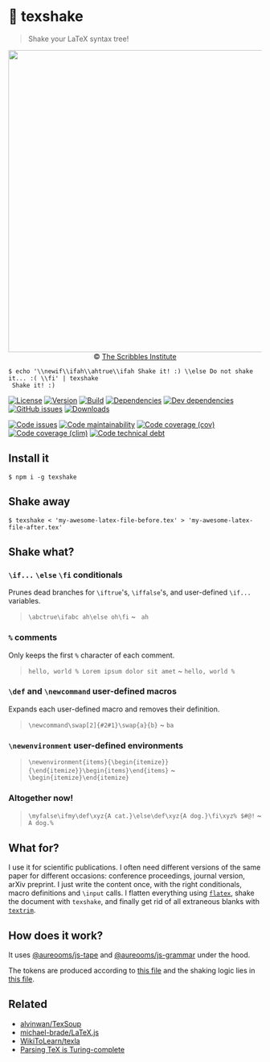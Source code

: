 :leaves: texshake
==

> Shake your LaTeX syntax tree!

<p align="center">
<a href="https://scribblesinstitute.com/drawing-lesson-tree">
<img src="https://ipfs.io/ipfs/QmdosfjJmHtiWtSTVtQcKQp1bWj5hn5JCDuYD2P2spMTZE" width="600">
</a><br/>
© <a href="https://scribblesinstitute.com">The Scribbles Institute</a>
</p>

```shell
$ echo '\\newif\\ifah\\ahtrue\\ifah Shake it! :) \\else Do not shake it... :( \\fi' | texshake
 Shake it! :)
```

[![License](https://img.shields.io/github/license/aureooms/texshake.svg)](https://raw.githubusercontent.com/aureooms/texshake/main/LICENSE)
[![Version](https://img.shields.io/npm/v/texshake.svg)](https://www.npmjs.org/package/texshake)
[![Build](https://img.shields.io/travis/aureooms/texshake/main.svg)](https://travis-ci.org/aureooms/texshake/branches)
[![Dependencies](https://img.shields.io/david/aureooms/texshake.svg)](https://david-dm.org/aureooms/texshake)
[![Dev dependencies](https://img.shields.io/david/dev/aureooms/texshake.svg)](https://david-dm.org/aureooms/texshake?type=dev)
[![GitHub issues](https://img.shields.io/github/issues/aureooms/texshake.svg)](https://github.com/aureooms/texshake/issues)
[![Downloads](https://img.shields.io/npm/dm/texshake.svg)](https://www.npmjs.org/package/texshake)

[![Code issues](https://img.shields.io/codeclimate/issues/aureooms/texshake.svg)](https://codeclimate.com/github/aureooms/texshake/issues)
[![Code maintainability](https://img.shields.io/codeclimate/maintainability/github/aureooms/texshake.svg)](https://codeclimate.com/github/aureooms/texshake/trends/churn)
[![Code coverage (cov)](https://img.shields.io/codecov/c/github/aureooms/texshake.svg)](https://codecov.io/gh/aureooms/texshake)
[![Code coverage (clim)](https://img.shields.io/codeclimate/coverage-letter/aureooms/texshake.svg)](https://codeclimate.com/github/aureooms/texshake/trends/test_coverage_new_code)
[![Code technical debt](https://img.shields.io/codeclimate/tech-debt/aureooms/texshake.svg)](https://codeclimate.com/github/aureooms/texshake/trends/technical_debt)
<!--[![Documentation](https://aureooms.github.io/texshake/badge.svg)](https://aureooms.github.io/texshake/source.html)-->


## Install it

```shell
$ npm i -g texshake
```


## Shake away

```shell
$ texshake < 'my-awesome-latex-file-before.tex' > 'my-awesome-latex-file-after.tex'
```


##  Shake what?

### `\if...` `\else` `\fi` conditionals

Prunes dead branches for `\iftrue`'s, `\iffalse`'s, and user-defined `\if...` variables.

> `\abctrue\ifabc ah\else oh\fi` ~ ` ah`

### `%` comments

Only keeps the first `%` character of each comment.

> `hello, world % Lorem ipsum dolor sit amet` ~ `hello, world %`

### `\def` and `\newcommand` user-defined macros

Expands each user-defined macro and removes their definition.

> `\newcommand\swap[2]{#2#1}\swap{a}{b}` ~ `ba`

### `\newenvironment` user-defined environments

> `\newenvironment{items}{\begin{itemize}}{\end{itemize}}\begin{items}\end{items}` ~ `\begin{itemize}\end{itemize}`

### Altogether now!

> `\myfalse\ifmy\def\xyz{A cat.}\else\def\xyz{A dog.}\fi\xyz% $#@!` ~ `A dog.%`


## What for?

I use it for scientific publications. I often need different versions of
the same paper for different occasions: conference proceedings, journal
version, arXiv preprint. I just write the content once, with the right
conditionals, macro definitions and `\input` calls. I flatten everything using
[`flatex`](https://github.com/aureooms/dotfiles/blob/main/.bin/flatex),
shake the document with `texshake`, and finally get rid of all extraneous
blanks with
[`textrim`](https://github.com/aureooms/dotfiles/blob/main/.bin/textrim).


## How does it work?

It uses
[@aureooms/js-tape](https://github.com/aureooms/js-tape)
and
[@aureooms/js-grammar](https://github.com/aureooms/js-grammar)
under the hood.

The tokens are produced according to
[this file](https://github.com/aureooms/texshake/blob/main/src/tokens.js)
and
the shaking logic lies in
[this file](https://github.com/aureooms/texshake/blob/main/src/transform/shaker.js).

## Related

  - [alvinwan/TexSoup](https://github.com/alvinwan/TexSoup)
  - [michael-brade/LaTeX.js](https://github.com/michael-brade/LaTeX.js)
  - [WikiToLearn/texla](https://github.com/WikiToLearn/texla)
  - [Parsing TeX is Turing-complete](https://tex.stackexchange.com/questions/4201/is-there-a-bnf-grammar-of-the-tex-language)
